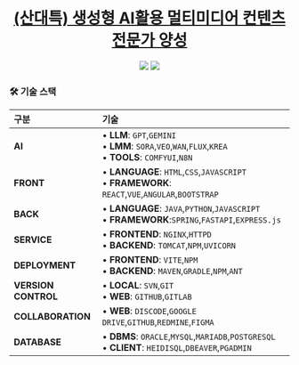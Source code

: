<div align="center">
  
# [(산대특) 생성형 AI활용 멀티미디어 컨텐츠 전문가 양성](https://hisinchon.github.io/media_project/)

<img src="https://img.shields.io/badge/1기 교육 기간-2025.02.12~2025.08.12-green?style=flat&logo=&logoColor=white" />
<img src="https://img.shields.io/badge/2기 교육 기간-2025.04.23~2025.10.24-green?style=flat&logo=&logoColor=white" />

</div>

### 🛠️ 기술 스택

|구분|기술|
|:---|:---|
|**AI**|• **LLM**: `GPT`,`GEMINI`<br>• **LMM**: `SORA`,`VEO`,`WAN`,`FLUX`,`KREA`<br>• **TOOLS**: `COMFYUI`,`N8N`|
|**FRONT**|• **LANGUAGE**: `HTML`,`CSS`,`JAVASCRIPT`<br>• **FRAMEWORK**: `REACT`,`VUE`,`ANGULAR`,`BOOTSTRAP`|
|**BACK**|• **LANGUAGE**: `JAVA`,`PYTHON`,`JAVASCRIPT`<br>• **FRAMEWORK**:`SPRING`,`FASTAPI`,`EXPRESS.js`|
|**SERVICE**|• **FRONTEND**: `NGINX`,`HTTPD`<br>• **BACKEND**: `TOMCAT`,`NPM`,`UVICORN`|
|**DEPLOYMENT**|• **FRONTEND**: `VITE`,`NPM`<br>• **BACKEND**: `MAVEN`,`GRADLE`,`NPM`,`ANT`|
|**VERSION CONTROL**|• **LOCAL**: `SVN`,`GIT`<br>• **WEB**: `GITHUB`,`GITLAB`|
|**COLLABORATION**|• **WEB**: `DISCODE`,`GOOGLE DRIVE`,`GITHUB`,`REDMINE`,`FIGMA`|
|**DATABASE**|• **DBMS**: `ORACLE`,`MYSQL`,`MARIADB`,`POSTGRESQL`<br>• **CLIENT**: `HEIDISQL`,`DBEAVER`,`PGADMIN`|
